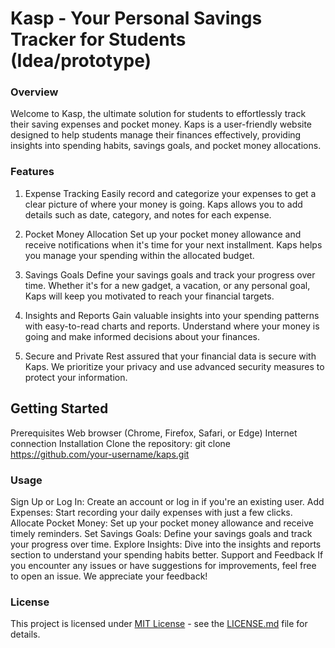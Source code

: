 
# Kasp - Your Personal Savings Tracker for Students (Idea/prototype)
### Overview
Welcome to Kasp, the ultimate solution for students to effortlessly track their saving expenses and pocket money. Kaps is a user-friendly website designed to help students manage their finances effectively, providing insights into spending habits, savings goals, and pocket money allocations.

### Features
1. Expense Tracking
Easily record and categorize your expenses to get a clear picture of where your money is going. Kaps allows you to add details such as date, category, and notes for each expense.

2. Pocket Money Allocation
Set up your pocket money allowance and receive notifications when it's time for your next installment. Kaps helps you manage your spending within the allocated budget.

3. Savings Goals
Define your savings goals and track your progress over time. Whether it's for a new gadget, a vacation, or any personal goal, Kaps will keep you motivated to reach your financial targets.

4. Insights and Reports
Gain valuable insights into your spending patterns with easy-to-read charts and reports. Understand where your money is going and make informed decisions about your finances.

5. Secure and Private
Rest assured that your financial data is secure with Kaps. We prioritize your privacy and use advanced security measures to protect your information.

## Getting Started
Prerequisites
Web browser (Chrome, Firefox, Safari, or Edge)
Internet connection
Installation
Clone the repository: git clone https://github.com/your-username/kaps.git

### Usage
Sign Up or Log In: Create an account or log in if you're an existing user.
Add Expenses: Start recording your daily expenses with just a few clicks.
Allocate Pocket Money: Set up your pocket money allowance and receive timely reminders.
Set Savings Goals: Define your savings goals and track your progress over time.
Explore Insights: Dive into the insights and reports section to understand your spending habits better.
Support and Feedback
If you encounter any issues or have suggestions for improvements, feel free to open an issue. We appreciate your feedback!

### License
This project is licensed under  [MIT License](LICENSE.md) - see the [LICENSE.md](LICENSE.md) file for details.
